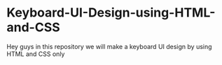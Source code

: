# Keyboard-UI-Design-using-HTML-and-CSS
Hey guys in this repository we will make a keyboard UI design by using HTML and CSS only
